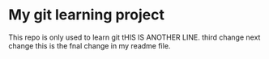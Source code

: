 # My git learning project
This repo is only used to learn git
tHIS IS ANOTHER LINE. third change
next change
this is the fnal change in my readme file.